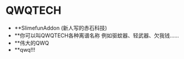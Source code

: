# QWQTECH
- **SlimefunAddon (新人写的赤石科技)
- **你可以叫QWQTECH各种离谱名称 例如驱蚊器、轻武器、欠我钱......
- **伟大的QWQ
- **qwq!!!
